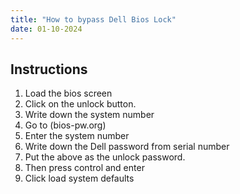 ```yaml
---
title: "How to bypass Dell Bios Lock"
date: 01-10-2024
---
```


## Instructions

1. Load the bios screen
2. Click on the unlock button. 
3. Write down the system number
4. Go to (bios-pw.org)
5. Enter the system number
6. Write down the Dell password from serial number
7. Put the above as the unlock password.
8. Then press control and enter
9. Click load system defaults
